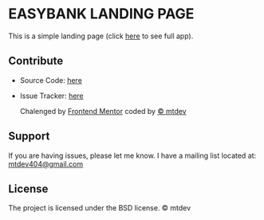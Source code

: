 # EASYBANK LANDING PAGE

This is a simple landing page (click [here](https://easybank.mtdev.pl) to see full app).



## Contribute

- Source Code: [here](https://github.com/mtyszko/easybank-lp)
- Issue Tracker: [here](hhttps://github.com/mtyszko/easybank-lp/issues)


  Chalenged by [Frontend Mentor](https://github.com/mtyszko/easybank-lp) coded by [&copy; mtdev](https://mtdev.pl)

## Support

If you are having issues, please let me know.
I have a mailing list located at: mtdev404@gmail.com

## License

The project is licensed under the BSD license. &copy; mtdev
